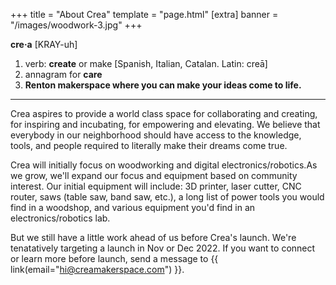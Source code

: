 +++
title = "About Crea"
template = "page.html"
[extra]
banner = "/images/woodwork-3.jpg"
+++


**cre&middot;a** [KRAY-uh]

1. verb: **create** or make [Spanish, Italian, Catalan. Latin: creā]
2. annagram for **care**
3. **Renton makerspace where you can make your ideas come to life.**

---

Crea aspires to provide a world class space for collaborating and creating, for inspiring and incubating, for empowering and elevating. We believe that everybody in our neighborhood should have access to the knowledge, tools, and people required to literally make their dreams come true.

Crea will initially focus on woodworking and digital electronics/robotics.As we grow, we'll expand our focus and equipment based on community interest. Our initial equipment will include: 3D printer, laser cutter, CNC router, saws (table saw, band saw, etc.), a long list of power tools you would find in a woodshop, and various equipment you'd find in an electronics/robotics lab.  

But we still have a little work ahead of us before Crea's launch. We're tenatatively targeting a launch in Nov or Dec 2022. If you want to connect or learn more before launch, send a message to {{ link(email="hi@creamakerspace.com") }}.
